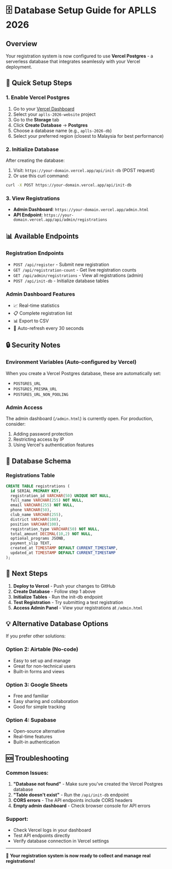 # 🗄️ Database Setup Guide for APLLS 2026

## Overview
Your registration system is now configured to use **Vercel Postgres** - a serverless database that integrates seamlessly with your Vercel deployment.

## 🚀 Quick Setup Steps

### 1. Enable Vercel Postgres
1. Go to your [Vercel Dashboard](https://vercel.com/dashboard)
2. Select your `aplls-2026-website` project
3. Go to the **Storage** tab
4. Click **Create Database** → **Postgres**
5. Choose a database name (e.g., `aplls-2026-db`)
6. Select your preferred region (closest to Malaysia for best performance)

### 2. Initialize Database
After creating the database:
1. Visit: `https://your-domain.vercel.app/api/init-db` (POST request)
2. Or use this curl command:
```bash
curl -X POST https://your-domain.vercel.app/api/init-db
```

### 3. View Registrations
- **Admin Dashboard**: `https://your-domain.vercel.app/admin.html`
- **API Endpoint**: `https://your-domain.vercel.app/api/admin/registrations`

## 📊 Available Endpoints

### Registration Endpoints
- `POST /api/register` - Submit new registration
- `GET /api/registration-count` - Get live registration counts
- `GET /api/admin/registrations` - View all registrations (admin)
- `POST /api/init-db` - Initialize database tables

### Admin Dashboard Features
- 📈 Real-time statistics
- 📋 Complete registration list
- 📊 Export to CSV
- 🔄 Auto-refresh every 30 seconds

## 🔒 Security Notes

### Environment Variables (Auto-configured by Vercel)
When you create a Vercel Postgres database, these are automatically set:
- `POSTGRES_URL`
- `POSTGRES_PRISMA_URL`
- `POSTGRES_URL_NON_POOLING`

### Admin Access
The admin dashboard (`/admin.html`) is currently open. For production, consider:
1. Adding password protection
2. Restricting access by IP
3. Using Vercel's authentication features

## 📱 Database Schema

### Registrations Table
```sql
CREATE TABLE registrations (
  id SERIAL PRIMARY KEY,
  registration_id VARCHAR(50) UNIQUE NOT NULL,
  full_name VARCHAR(255) NOT NULL,
  email VARCHAR(255) NOT NULL,
  phone VARCHAR(50),
  club_name VARCHAR(255),
  district VARCHAR(100),
  position VARCHAR(100),
  registration_type VARCHAR(50) NOT NULL,
  total_amount DECIMAL(10,2) NOT NULL,
  optional_programs JSONB,
  payment_slip TEXT,
  created_at TIMESTAMP DEFAULT CURRENT_TIMESTAMP,
  updated_at TIMESTAMP DEFAULT CURRENT_TIMESTAMP
);
```

## 🎯 Next Steps

1. **Deploy to Vercel** - Push your changes to GitHub
2. **Create Database** - Follow step 1 above
3. **Initialize Tables** - Run the init-db endpoint
4. **Test Registration** - Try submitting a test registration
5. **Access Admin Panel** - View your registrations at `/admin.html`

## 💡 Alternative Database Options

If you prefer other solutions:

### Option 2: Airtable (No-code)
- Easy to set up and manage
- Great for non-technical users
- Built-in forms and views

### Option 3: Google Sheets
- Free and familiar
- Easy sharing and collaboration
- Good for simple tracking

### Option 4: Supabase
- Open-source alternative
- Real-time features
- Built-in authentication

## 🆘 Troubleshooting

### Common Issues:
1. **"Database not found"** - Make sure you've created the Vercel Postgres database
2. **"Table doesn't exist"** - Run the `/api/init-db` endpoint
3. **CORS errors** - The API endpoints include CORS headers
4. **Empty admin dashboard** - Check browser console for API errors

### Support:
- Check Vercel logs in your dashboard
- Test API endpoints directly
- Verify database connection in Vercel settings

---

🎉 **Your registration system is now ready to collect and manage real registrations!**